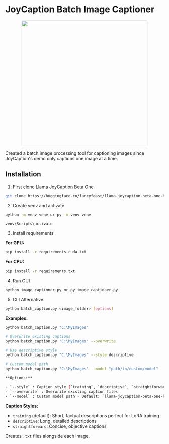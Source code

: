 # JoyCaption Batch Image Captioner

<p align="center">
  <img src="https://i.ibb.co/nNdt9YY2/image-2025-08-08-230042321.png" width="400" />
</p>

Created a batch image processing tool for captioning images since JoyCaption's demo only captions one image at a time.

## Installation

1. First clone Llama JoyCaption Beta One

```bash
git clone https://huggingface.co/fancyfeast/llama-joycaption-beta-one-hf-llava
```

2. Create venv and activate

```bash
python -m venv venv or py -m venv venv

venv\Scripts\activate
```

3. Install requirements

**For GPU:**

```bash
pip install -r requirements-cuda.txt
```

**For CPU:**

```bash
pip install -r requirements.txt
```

4. Run GUI

```bash
python image_captioner.py or py image_captioner.py
```

5. CLI Alternative

```bash
python batch_caption.py <image_folder> [options]
```

**Examples:**

```bash
python batch_caption.py "C:\MyImages"

# Overwrite existing captions
python batch_caption.py "C:\MyImages" --overwrite

# Use descriptive style
python batch_caption.py "C:\MyImages" --style descriptive

# Custom model path
python batch_caption.py "C:\MyImages" --model "path/to/custom/model"

**Options:**

- `--style` : Caption style (`training`, `descriptive`, `straightforward`) - Default: `training`
- `--overwrite` : Overwrite existing caption files
- `--model` : Custom model path - Default: `llama-joycaption-beta-one-hf-llava`
```

**Caption Styles:**

- `training` (default): Short, factual descriptions perfect for LoRA training
- `descriptive`: Long, detailed descriptions
- `straightforward`: Concise, objective captions

Creates `.txt` files alongside each image.
